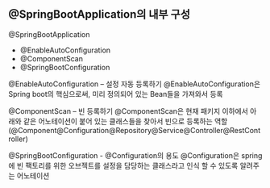 ## @SpringBootApplication의 내부 구성
@SpringBootApplication
- @EnableAutoConfiguration
- @ComponentScan
- @SpringBootConfiguration

@EnableAutoConfiguration – 설정 자동 등록하기
@EnableAutoConfiguration은 Spring boot의 핵심으로써, 미리 정의되어 있는 Bean들을 가져와서 등록

@ComponentScan – 빈 등록하기
@ComponentScan은 현재 패키지 이하에서 아래와 같은 어노테이션이 붙어 있는 클래스들을 찾아서 빈으로 등록하는 역할
(@Component@Configuration@Repository@Service@Controller@RestController)

@SpringBootConfiguration - @Configuration의 용도
@Configuration은 spring 에 빈 팩토리를 위한 오브젝트를 설정을 담당하는 클래스라고 인식 할 수 있도록 알려주는 어노테이션
